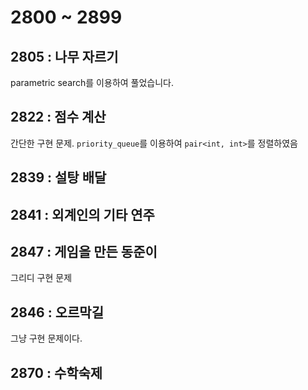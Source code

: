 # 2800 ~ 2899


## 2805 : 나무 자르기
parametric search를 이용하여 풀었습니다.

## 2822 : 점수 계산
간단한 구현 문제. `priority_queue`를 이용하여 `pair<int, int>`를 정렬하였음

## 2839 : 설탕 배달

## 2841 : 외계인의 기타 연주

## 2847 : 게임을 만든 동준이
그리디 구현 문제

## 2846 : 오르막길
그냥 구현 문제이다.

## 2870 : 수학숙제
